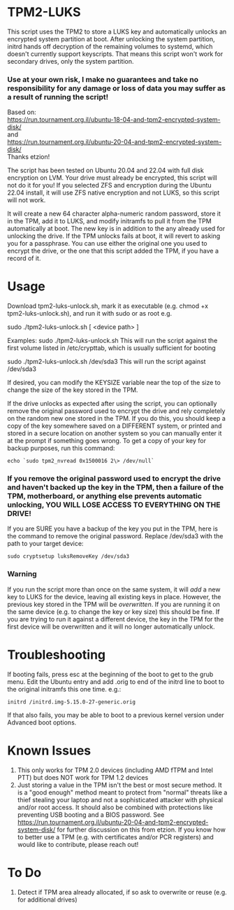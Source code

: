 # TPM2-LUKS
This script uses the TPM2 to store a LUKS key and automatically unlocks an encrypted system partition at boot.  After unlocking the system partition, initrd hands off decryption of the remaining volumes to systemd, which doesn't currently support keyscripts.  That means this script won't work for secondary drives, only the system partition.
### Use at your own risk, I make no guarantees and take no responsibility for any damage or loss of data you may suffer as a result of running the script!

Based on:<br>
https://run.tournament.org.il/ubuntu-18-04-and-tpm2-encrypted-system-disk/<br>
and<br>
https://run.tournament.org.il/ubuntu-20-04-and-tpm2-encrypted-system-disk/<br>
Thanks etzion!

The script has been tested on Ubuntu 20.04 and 22.04 with full disk encryption on LVM.  Your drive must already be encrypted, this script will not do it for you!  If you selected ZFS and encryption during the Ubuntu 22.04 install, it will use ZFS native encryption and not LUKS, so this script will not work.

It will create a new 64 character alpha-numeric random password, store it in the TPM, add it to LUKS, and modify initramfs to pull it from the TPM automatically at boot.  The new key is in addition to the any already used for unlocking the drive.  If the TPM unlocks fails at boot, it will revert to asking you for a passphrase.  You can use either the original one you used to encrypt the drive, or the one that this script added the TPM, if you have a record of it.

# Usage
Download tpm2-luks-unlock.sh, mark it as executable (e.g. chmod +x tpm2-luks-unlock.sh), and run it with sudo or as root e.g.

sudo ./tpm2-luks-unlock.sh [ \<device path\> ]
  
Examples:
sudo ./tpm2-luks-unlock.sh
  This will run the script against the first volume listed in /etc/crypttab, which is usually sufficient for booting
  
sudo ./tpm2-luks-unlock.sh /dev/sda3
  This will run the script against /dev/sda3

If desired, you can modify the KEYSIZE variable near the top of the size to change the size of the key stored in the TPM.

If the drive unlocks as expected after using the script, you can optionally remove the original password used to encrypt the drive and rely completely on the random new one stored in the TPM.  If you do this, you should keep a copy of the key somewhere saved on a DIFFERENT system, or printed and stored in a secure location on another system so you can manually enter it at the prompt if something goes wrong. To get a copy of your key for backup purposes, run this command:
```
echo `sudo tpm2_nvread 0x1500016 2\> /dev/null`
```

### If you remove the original password used to encrypt the drive and haven't backed up the key in the TPM, then a failure of the TPM, motherboard, or anything else prevents automatic unlocking, YOU WILL LOSE ACCESS TO EVERYTHING ON THE DRIVE!

If you are SURE you have a backup of the key you put in the TPM, here is the command to remove the original password.  Replace /dev/sda3 with the path to your target device:
```
sudo cryptsetup luksRemoveKey /dev/sda3
```

### Warning
If you run the script more than once on the same system, it will *add* a new key to LUKS for the device, leaving all existing keys in place.  However, the previous key stored in the TPM will be *overwritten*.  If you are running it on the same device (e.g. to change the key or key size) this should be fine.  If you are trying to run it against a different device, the key in the TPM for the first device will be overwritten and it will no longer automatically unlock.

# Troubleshooting
If booting fails, press esc at the beginning of the boot to get to the grub menu.  Edit the Ubuntu entry and add .orig to end of the initrd line to boot to the original initramfs this one time. e.g.:
```
initrd /initrd.img-5.15.0-27-generic.orig
```
If that also fails, you may be able to boot to a previous kernel version under Advanced boot options.

# Known Issues
1) This only works for TPM 2.0 devices (including AMD fTPM and Intel PTT) but does NOT work for TPM 1.2 devices
2) Just storing a value in the TPM isn't the best or most secure method.  It is a "good enough" method meant to protect from "normal" threats like a thief stealing your laptop and not a sophisticated attacker with physical and/or root access.  It should also be combined with protections like preventing USB booting and a BIOS password.  See https://run.tournament.org.il/ubuntu-20-04-and-tpm2-encrypted-system-disk/ for further discussion on this from etzion.  If you know how to better use a TPM (e.g. with certificates and/or PCR registers) and would like to contribute, please reach out!

# To Do
1) Detect if TPM area already allocated, if so ask to overwrite or reuse (e.g. for additional drives)

